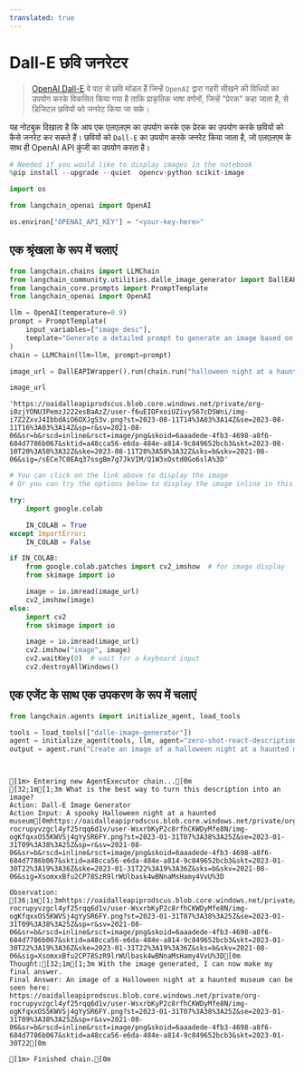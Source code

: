 ```yaml
---
translated: true
---
```


# Dall-E छवि जनरेटर

>[OpenAI Dall-E](https://openai.com/dall-e-3) वे पाठ से छवि मॉडल हैं जिन्हें `OpenAI` द्वारा गहरी सीखने की विधियों का उपयोग करके विकसित किया गया है ताकि प्राकृतिक भाषा वर्णनों, जिन्हें "प्रेरक" कहा जाता है, से डिजिटल छवियों को जनरेट किया जा सके।

यह नोटबुक दिखाता है कि आप एक एलएलएम का उपयोग करके एक प्रेरक का उपयोग करके छवियों को कैसे जनरेट कर सकते हैं। छवियों को `Dall-E` का उपयोग करके जनरेट किया जाता है, जो एलएलएम के साथ ही OpenAI API कुंजी का उपयोग करता है।

```python
# Needed if you would like to display images in the notebook
%pip install --upgrade --quiet  opencv-python scikit-image
```

```python
import os

from langchain_openai import OpenAI

os.environ["OPENAI_API_KEY"] = "<your-key-here>"
```

## एक श्रृंखला के रूप में चलाएं

```python
from langchain.chains import LLMChain
from langchain_community.utilities.dalle_image_generator import DallEAPIWrapper
from langchain_core.prompts import PromptTemplate
from langchain_openai import OpenAI

llm = OpenAI(temperature=0.9)
prompt = PromptTemplate(
    input_variables=["image_desc"],
    template="Generate a detailed prompt to generate an image based on the following description: {image_desc}",
)
chain = LLMChain(llm=llm, prompt=prompt)
```

```python
image_url = DallEAPIWrapper().run(chain.run("halloween night at a haunted museum"))
```

```python
image_url
```

```output
'https://oaidalleapiprodscus.blob.core.windows.net/private/org-i0zjYONU3PemzJ222esBaAzZ/user-f6uEIOFxoiUZivy567cDSWni/img-i7Z2ZxvJ4IbbdAiO6OXJgS3v.png?st=2023-08-11T14%3A03%3A14Z&se=2023-08-11T16%3A03%3A14Z&sp=r&sv=2021-08-06&sr=b&rscd=inline&rsct=image/png&skoid=6aaadede-4fb3-4698-a8f6-684d7786b067&sktid=a48cca56-e6da-484e-a814-9c849652bcb3&skt=2023-08-10T20%3A58%3A32Z&ske=2023-08-11T20%3A58%3A32Z&sks=b&skv=2021-08-06&sig=/sECe7C0EAq37ssgBm7g7JkVIM/Q1W3xOstd0Go6slA%3D'
```

```python
# You can click on the link above to display the image
# Or you can try the options below to display the image inline in this notebook

try:
    import google.colab

    IN_COLAB = True
except ImportError:
    IN_COLAB = False

if IN_COLAB:
    from google.colab.patches import cv2_imshow  # for image display
    from skimage import io

    image = io.imread(image_url)
    cv2_imshow(image)
else:
    import cv2
    from skimage import io

    image = io.imread(image_url)
    cv2.imshow("image", image)
    cv2.waitKey(0)  # wait for a keyboard input
    cv2.destroyAllWindows()
```

## एक एजेंट के साथ एक उपकरण के रूप में चलाएं

```python
from langchain.agents import initialize_agent, load_tools

tools = load_tools(["dalle-image-generator"])
agent = initialize_agent(tools, llm, agent="zero-shot-react-description", verbose=True)
output = agent.run("Create an image of a halloween night at a haunted museum")
```

```output


[1m> Entering new AgentExecutor chain...[0m
[32;1m[1;3m What is the best way to turn this description into an image?
Action: Dall-E Image Generator
Action Input: A spooky Halloween night at a haunted museum[0mhttps://oaidalleapiprodscus.blob.core.windows.net/private/org-rocrupyvzgcl4yf25rqq6d1v/user-WsxrbKyP2c8rfhCKWDyMfe8N/img-ogKfqxxOS5KWVSj4gYySR6FY.png?st=2023-01-31T07%3A38%3A25Z&se=2023-01-31T09%3A38%3A25Z&sp=r&sv=2021-08-06&sr=b&rscd=inline&rsct=image/png&skoid=6aaadede-4fb3-4698-a8f6-684d7786b067&sktid=a48cca56-e6da-484e-a814-9c849652bcb3&skt=2023-01-30T22%3A19%3A36Z&ske=2023-01-31T22%3A19%3A36Z&sks=b&skv=2021-08-06&sig=XsomxxBfu2CP78SzR9lrWUlbask4wBNnaMsHamy4VvU%3D

Observation: [36;1m[1;3mhttps://oaidalleapiprodscus.blob.core.windows.net/private/org-rocrupyvzgcl4yf25rqq6d1v/user-WsxrbKyP2c8rfhCKWDyMfe8N/img-ogKfqxxOS5KWVSj4gYySR6FY.png?st=2023-01-31T07%3A38%3A25Z&se=2023-01-31T09%3A38%3A25Z&sp=r&sv=2021-08-06&sr=b&rscd=inline&rsct=image/png&skoid=6aaadede-4fb3-4698-a8f6-684d7786b067&sktid=a48cca56-e6da-484e-a814-9c849652bcb3&skt=2023-01-30T22%3A19%3A36Z&ske=2023-01-31T22%3A19%3A36Z&sks=b&skv=2021-08-06&sig=XsomxxBfu2CP78SzR9lrWUlbask4wBNnaMsHamy4VvU%3D[0m
Thought:[32;1m[1;3m With the image generated, I can now make my final answer.
Final Answer: An image of a Halloween night at a haunted museum can be seen here: https://oaidalleapiprodscus.blob.core.windows.net/private/org-rocrupyvzgcl4yf25rqq6d1v/user-WsxrbKyP2c8rfhCKWDyMfe8N/img-ogKfqxxOS5KWVSj4gYySR6FY.png?st=2023-01-31T07%3A38%3A25Z&se=2023-01-31T09%3A38%3A25Z&sp=r&sv=2021-08-06&sr=b&rscd=inline&rsct=image/png&skoid=6aaadede-4fb3-4698-a8f6-684d7786b067&sktid=a48cca56-e6da-484e-a814-9c849652bcb3&skt=2023-01-30T22[0m

[1m> Finished chain.[0m
```
